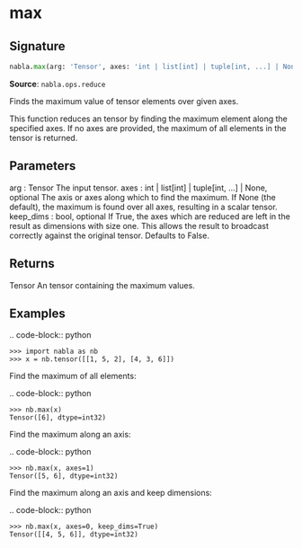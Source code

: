 # max

## Signature

```python
nabla.max(arg: 'Tensor', axes: 'int | list[int] | tuple[int, ...] | None' = None, keep_dims: 'bool' = False) -> 'Tensor'
```

**Source**: `nabla.ops.reduce`

Finds the maximum value of tensor elements over given axes.

This function reduces an tensor by finding the maximum element along the
specified axes. If no axes are provided, the maximum of all elements in the
tensor is returned.

Parameters
----------
arg : Tensor
    The input tensor.
axes : int | list[int] | tuple[int, ...] | None, optional
    The axis or axes along which to find the maximum. If None (the
    default), the maximum is found over all axes, resulting in a scalar
    tensor.
keep_dims : bool, optional
    If True, the axes which are reduced are left in the result as
    dimensions with size one. This allows the result to broadcast
    correctly against the original tensor. Defaults to False.

Returns
-------
Tensor
    An tensor containing the maximum values.

Examples
--------

.. code-block:: python

    >>> import nabla as nb
    >>> x = nb.tensor([[1, 5, 2], [4, 3, 6]])

Find the maximum of all elements:

.. code-block:: python

    >>> nb.max(x)
    Tensor([6], dtype=int32)

Find the maximum along an axis:

.. code-block:: python

    >>> nb.max(x, axes=1)
    Tensor([5, 6], dtype=int32)

Find the maximum along an axis and keep dimensions:

.. code-block:: python

    >>> nb.max(x, axes=0, keep_dims=True)
    Tensor([[4, 5, 6]], dtype=int32)

